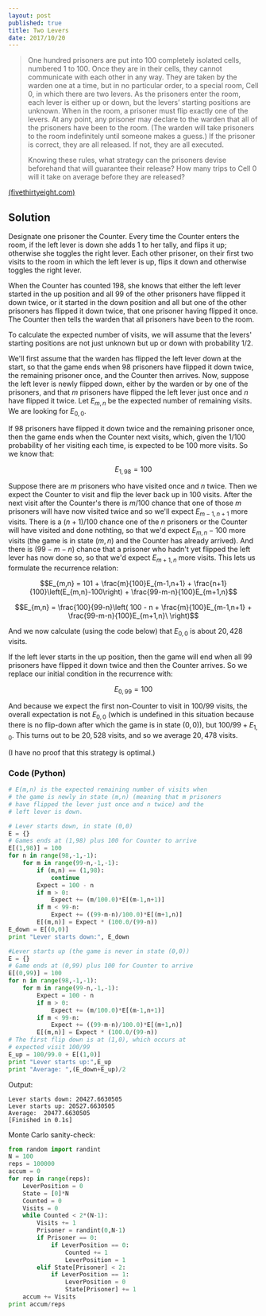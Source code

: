 ```yaml
---
layout: post
published: true
title: Two Levers
date: 2017/10/20
---
```


>One hundred prisoners are put into 100 completely isolated cells, numbered 1 to 100. Once they are in their cells, they cannot communicate with each other in any way. They are taken by the warden one at a time, but in no particular order, to a special room, Cell 0, in which there are two levers. As the prisoners enter the room, each lever is either up or down, but the levers’ starting positions are unknown. When in the room, a prisoner must flip exactly one of the levers. At any point, any prisoner may declare to the warden that all of the prisoners have been to the room. (The warden will take prisoners to the room indefinitely until someone makes a guess.) If the prisoner is correct, they are all released. If not, they are all executed.
>
>Knowing these rules, what strategy can the prisoners devise beforehand that will guarantee their release? How many trips to Cell 0 will it take on average before they are released?

<!--more-->

[(fivethirtyeight.com)](https://fivethirtyeight.com/features/can-you-please-the-oracle-can-you-escape-the-prison/)

## Solution

Designate one prisoner the Counter. Every time the Counter enters the room, if the left lever is down she adds $1$ to her tally, and flips it up; otherwise she toggles the right lever. Each other prisoner, on their first two visits to the room in which the left lever is up, flips it down and otherwise toggles the right lever.

When the Counter has counted $198$, she knows that either the left lever started in the up position and all $99$ of the other prisoners have flipped it down twice, or it started in the down position and all but one of the other prisoners has flipped it down twice, that one prisoner having flipped it once. The Counter then tells the warden that all prisoners have been to the room.

To calculate the expected number of visits, we will assume that the levers' starting positions are not just unknown but up or down with probability $1/2$.

We'll first assume that the warden has flipped the left lever down at the start, so that the game ends when $98$ prisoners have flipped it down twice, the remaining prisoner once, and the Counter then arrives.  Now, suppose the left lever is newly flipped down, either by the warden or by one of the prisoners, and that $m$ prisoners have flipped the left lever just once and $n$ have flipped it twice. Let $E_{m,n}$ be the expected number of remaining visits. We are looking for $E_{0,0}$.  

If $98$ prisoners have flipped it down twice and the remaining prisoner once, then the game ends when the Counter next visits, which, given the $1/100$ probability of her visiting each time, is expected to be $100$ more visits. So we know that:

$$E_{1,98} = 100$$

Suppose there are $m$ prisoners who have visited once and $n$ twice. Then we expect the Counter to visit and flip the lever back up in $100$ visits. After the next visit after the Counter's there is $m/100$ chance that one of those $m$ prisoners will have now visited twice and so we'll expect $E_{m-1,n+1}$ more visits. There is a $(n+1)/100$ chance one of the $n$ prisoners or the Counter will have visited and done nothting, so that we'd expect $E_{m,n}-100$ more visits (the game is in state $(m,n)$ and the Counter has already arrived). And there is $(99-m-n)$ chance that a prisoner who hadn't yet flipped the left lever has now done so, so that we'd expect $E_{m+1,n}$ more visits. This lets us formulate the recurrence relation:

$$E_{m,n} = 101 + \frac{m}{100}E_{m-1,n+1} +
\frac{n+1}{100}\left(E_{m,n}-100\right) + 
\frac{99-m-n}{100}E_{m+1,n}$$

$$E_{m,n} = \frac{100}{99-n}\left(
100 - n + \frac{m}{100}E_{m-1,n+1} +
\frac{99-m-n}{100}E_{m+1,n}\
\right)$$

And we now calculate (using the code below) that $E_{0,0}$ is about $20,428$ visits.

If the left lever starts in the up position, then the game will end when all $99$ prisoners have flipped it down twice and then the Counter arrives. So we replace our initial condition in the recurrence with:

$$E_{0,99} = 100$$

And because we expect the first non-Counter to visit in $100/99$ visits, the overall expectation is not $E_{0,0}$ (which is undefined in this situation because there is no flip-down after which the game is in state $(0,0)$), but $100/99 + E_{1,0}$.  This turns out to be $20,528$ visits, and so we average $20,478$ visits.

(I have no proof that this strategy is optimal.)

### Code (Python)

```python
# E(m,n) is the expected remaining number of visits when
# the game is newly in state (m,n) (meaning that m prisoners
# have flipped the lever just once and n twice) and the
# left lever is down.

# Lever starts down, in state (0,0)
E = {}
# Games ends at (1,98) plus 100 for Counter to arrive
E[(1,98)] = 100
for n in range(98,-1,-1):
	for m in range(99-n,-1,-1):
		if (m,n) == (1,98):
			continue
		Expect = 100 - n
		if m > 0:
			Expect += (m/100.0)*E[(m-1,n+1)]
		if m < 99-n:
			Expect += ((99-m-n)/100.0)*E[(m+1,n)]
		E[(m,n)] = Expect * (100.0/(99-n))
E_down = E[(0,0)]
print "Lever starts down:", E_down

#Lever starts up (the game is never in state (0,0))
E = {}
# Game ends at (0,99) plus 100 for Counter to arrive
E[(0,99)] = 100
for n in range(98,-1,-1):
	for m in range(99-n,-1,-1):
		Expect = 100 - n
		if m > 0:
			Expect += (m/100.0)*E[(m-1,n+1)]
		if m < 99-n:
			Expect += ((99-m-n)/100.0)*E[(m+1,n)]
		E[(m,n)] = Expect * (100.0/(99-n))
# The first flip down is at (1,0), which occurs at 
# expected visit 100/99
E_up = 100/99.0 + E[(1,0)]
print "Lever starts up:",E_up
print "Average: ",(E_down+E_up)/2
```
Output:
```
Lever starts down: 20427.6630505
Lever starts up: 20527.6630505
Average:  20477.6630505
[Finished in 0.1s]
```

Monte Carlo sanity-check:

```python
from random import randint
N = 100
reps = 100000
accum = 0
for rep in range(reps):
	LeverPosition = 0
	State = [0]*N
	Counted = 0
	Visits = 0
	while Counted < 2*(N-1):
		Visits += 1
		Prisoner = randint(0,N-1)
		if Prisoner == 0:
			if LeverPosition == 0:
				Counted += 1
				LeverPosition = 1
		elif State[Prisoner] < 2:
			if LeverPosition == 1:
				LeverPosition = 0
				State[Prisoner] += 1
	accum += Visits
print accum/reps
```

<br>
